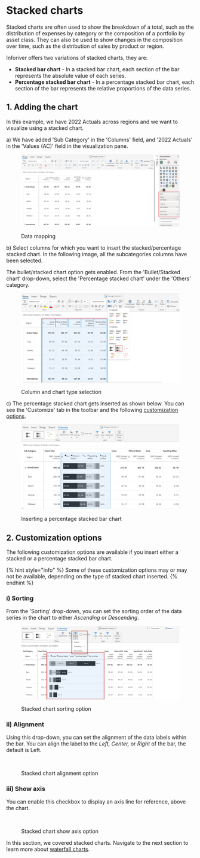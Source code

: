 # Stacked charts

Stacked charts are often used to show the breakdown of a total, such as the distribution of expenses by category or the composition of a portfolio by asset class. They can also be used to show changes in the composition over time, such as the distribution of sales by product or region.

Inforiver offers two variations of stacked charts, they are:

* **Stacked bar chart** - In a stacked bar chart, each section of the bar represents the absolute value of each series.&#x20;
* **Percentage stacked bar chart** - In a percentage stacked bar chart, each section of the bar represents the relative proportions of the data series.&#x20;

## 1. Adding the chart

In this example, we have 2022 Actuals across regions and we want to visualize using a stacked chart.

a) We have added 'Sub Category' in the 'Columns' field, and '2022 Actuals' in the 'Values (AC)' field in the visualization pane.

<figure><img src="../../.gitbook/assets/stacked-chart-data-mapping.png" alt=""><figcaption><p>Data mapping</p></figcaption></figure>

b) Select columns for which you want to insert the stacked/percentage stacked chart. In the following image, all the subcategories columns have been selected.

The bullet/stacked chart option gets enabled. From the 'Bullet/Stacked chart' drop-down, select the 'Percentage stacked chart' under the 'Others' category.&#x20;

<figure><img src="../../.gitbook/assets/stacked-bar-chart-insertion.png" alt=""><figcaption><p>Column and chart type selection</p></figcaption></figure>

c) The percentage stacked chart gets inserted as shown below. You can see the 'Customize' tab in the toolbar and the following [customization options](stacked-charts.md#2.-customization-options).

<figure><img src="../../.gitbook/assets/percentage-stacked-bar-insertion.png" alt=""><figcaption><p>Inserting a percentage stacked bar chart</p></figcaption></figure>

## 2. Customization options

The following customization options are available if you insert either a stacked or a percentage stacked bar chart.

{% hint style="info" %}
Some of these customization options may or may not be available, depending on the type of stacked chart inserted.
{% endhint %}

### **i) Sorting**&#x20;

From the 'Sorting' drop-down, you can set the sorting order of the data series in the chart to either _Ascending_ or _Descending_.

<figure><img src="../../.gitbook/assets/stacked-bar-sort.png" alt=""><figcaption><p>Stacked chart sorting option</p></figcaption></figure>

### **ii) Alignment**&#x20;

Using this drop-down, you can set the alignment of the data labels within the bar. You can align the label to the _Left, Center,_ or _Right_ of the bar, the default is Left.

<figure><img src="https://lh3.googleusercontent.com/SQeB7MgdmDB7jfpD0TEj0M9-92ZOMZsrhS2xWkUUBmRZsR1jm2e7dkTOGidfdM_uatOeRdNs05qrQBs71VRoDmUMx2LuY6T7hh9D86BCk1karTiWjjA24Q_ViUNj6KB3A165Iw4f0c2vhr_wCLssXd2M4Sf4dOZIBfSHPDF0r97rEJmlWA2cndROrMKevw" alt=""><figcaption><p>Stacked chart alignment option</p></figcaption></figure>

### **iii) Show axis**&#x20;

You can enable this checkbox to display an axis line for reference, above the chart.

<figure><img src="https://lh4.googleusercontent.com/6KOWdNsh3l8-lU-Y6S4dwJFCwkduR1MUo2FGkvvKyDsdSqkTpmpdcR49a4K8EXFtCWX0PogJXAYXNivOkiCbjyk0H8ij4hYrVU3unCl3OyP3YlD5mFLV3OnriOK9vDp5nzcM6ffdSibC0oPWZGllRIWxUxGTzCz923XAobyv-Q16fIoY8rQGFfTRvLDt7w" alt=""><figcaption><p>Stacked chart show axis option</p></figcaption></figure>

In this section, we covered stacked charts. Navigate to the next section to learn more about [waterfall charts](waterfall-charts.md).
